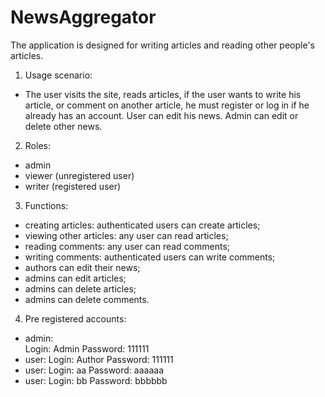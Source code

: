 # NewsAggregator

The application is designed for writing articles and reading other people's articles.

1) Usage scenario:
- The user visits the site, reads articles, if the user wants to write his article, or comment on another article, he must register or log in if he already has an account. User can edit his news. Admin can edit or delete other news.

2) Roles:
- admin
- viewer (unregistered user)
- writer (registered user)

3) Functions:
- creating articles: authenticated users can create articles;
- viewing other articles: any user can read articles;
- reading comments: any user can read comments;
- writing comments: authenticated users can write comments;
- authors can edit their news;
- admins can edit articles;
- admins can delete articles;
- admins can delete comments.

4) Pre registered accounts:
- admin:<br>
 Login: Admin
 Password: 111111
- user:
 Login: Author
 Password: 111111
- user:
 Login: aa
 Password: aaaaaa
- user:
 Login: bb
 Password: bbbbbb
